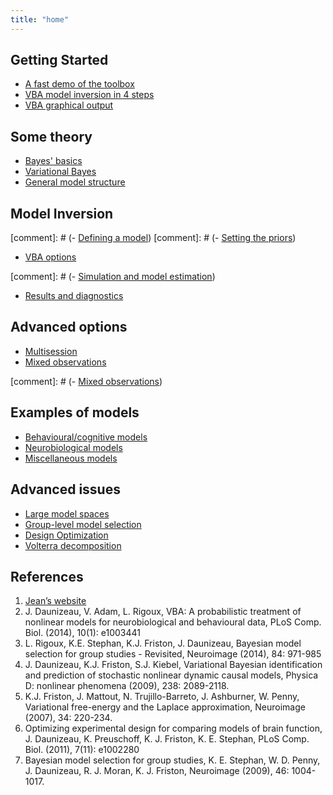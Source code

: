 ```yaml
---
title: "home"
---
```

## Getting Started

- [A fast demo of the toolbox](Fast-demo-Q-learning-model)
- [VBA model inversion in 4 steps](VBA-model-inversion-in-4-steps)
- [VBA graphical output](VBA-graphical-output)

## Some theory

- [Bayes' basics](Bayesian-modelling-introduction)
- [Variational Bayes](The-variational-Bayesian-approach)
- [General model structure](Structure-of-VBA's-generative-model)

## Model Inversion

[comment]: # (- [Defining a model]())
[comment]: # (- [Setting the priors]())
- [VBA options](Controlling-the-inversion-using-VBA-options)

[comment]: # (- [Simulation and model estimation]())
- [Results and diagnostics](VBA-output-structure)

## Advanced options

- [Multisession](Multisession)
- [Mixed observations](Multisources)

[comment]: # (- [Mixed observations](Multisources))

## Examples of models

- [Behavioural/cognitive models](Behavioural-cognitive-models)
- [Neurobiological models](Neurobiological-models)
- [Miscellaneous models](Miscellaneous-models)

## Advanced issues

- [Large model spaces](Comparing-large-spaces-of-models)
- [Group-level model selection](BMS-for-group-studies)
- [Design Optimization](Optimizing-the-experimental-design)
- [Volterra decomposition](Volterra-decomposition)

## References

1. [Jean’s website](https://sites.google.com/site/jeandaunizeauswebsite/code/vb-for-sdcm)
1. J. Daunizeau, V. Adam, L. Rigoux, VBA: A probabilistic treatment of nonlinear models for neurobiological and behavioural data, PLoS Comp. Biol. (2014), 10(1): e1003441
1. L. Rigoux, K.E. Stephan, K.J. Friston, J. Daunizeau, Bayesian model selection for group studies - Revisited, Neuroimage (2014), 84: 971-985
1. J. Daunizeau, K.J. Friston, S.J. Kiebel, Variational Bayesian identification and prediction of stochastic nonlinear dynamic causal models, Physica D: nonlinear phenomena (2009), 238: 2089-2118.
1. K.J. Friston, J. Mattout, N. Trujillo-Barreto, J. Ashburner, W. Penny, Variational free-energy and the Laplace approximation, Neuroimage (2007), 34: 220-234.
1. Optimizing experimental design for comparing models of brain function, J. Daunizeau, K. Preuschoff, K. J. Friston, K. E. Stephan, PLoS Comp. Biol. (2011), 7(11): e1002280
1. Bayesian model selection for group studies, K. E. Stephan, W. D. Penny, J. Daunizeau, R. J. Moran, K. J. Friston, Neuroimage (2009), 46: 1004-1017.
